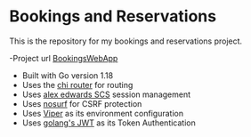 # Bookings and Reservations

This is the repository for my bookings and reservations project.

-Project url [BookingsWebApp](https://bookings-service-application.onrender.com/)

- Built with Go version 1.18
- Uses the [chi router](https://github.com/go-chi/chi) for routing 
- Uses [alex edwards SCS](https://github.com/alexedwards/scs/v2) session management
- Uses [nosurf](https://github.com/justinas/nosurf) for CSRF protection
- Uses [Viper](github.com/spf13/viper) as its environment configuration
- Uses [golang's JWT](github.com/golang-jwt/jwt) as its Token Authentication
